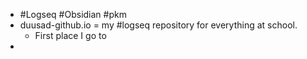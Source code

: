 - #Logseq #Obsidian #pkm
- duusad-github.io = my #logseq repository for everything at school.
	- First place I go to
-